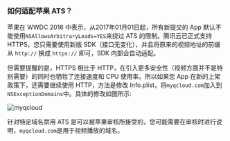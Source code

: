 ### 如何适配苹果 ATS？

苹果在 WWDC 2016 中表示，从2017年01月01日起，所有新提交的 App 默认不能使用`NSAllowsArbitraryLoads=YES`来绕过 ATS 的限制。腾讯云已正式支持 HTTPS，您只需要使用新版 SDK（接口无变化），并且将原来的视频地址的前缀从 `http://` 换成 `https://` 即可，SDK 内部会自动适配。

但需要提醒的是，HTTPS 相比于 HTTP，在引入更多安全性（视频方面并不是特别需要）的同时也牺牲了连接速度和 CPU 使用率。所以如果您 App 在新的上架政策下，还需要继续使用 HTTP，方法是修改 Info.plist，将`myqcloud.com`加入到`NSExceptionDomains`中。具体的修改如图所示:  

![myqcloud](http://qzonestyle.gtimg.cn/qzone/vas/opensns/res/img/myqcloud.png)

针对特定域名禁用 ATS 是可以被苹果审核所接受的，您可能需要在审核时进行说明，`myqcloud.com`是用于视频播放的域名。

